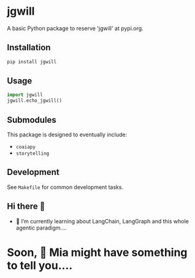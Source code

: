 # jgwill

A basic Python package to reserve 'jgwill' at pypi.org.

## Installation

```bash
pip install jgwill
```

## Usage

```python
import jgwill
jgwill.echo_jgwill()
```

## Submodules

This package is designed to eventually include:
- `coaiapy`
- `storytelling`

## Development

See `Makefile` for common development tasks.
## Hi there 👋

<!--
**jgwill/jgwill** is a ✨ _special_ ✨ repository because its `README.md` (this file) appears on your GitHub profile.

Here are some ideas to get you started:

- 🔭 I’m currently working on ...
- 🌱 I’m currently learning ...
- 👯 I’m looking to collaborate on ...
- 🤔 I’m looking for help with ...
- 💬 Ask me about ...
- 📫 How to reach me: ...
- 😄 Pronouns: ...
- ⚡ Fun fact: ...
-->


- 🌱 I’m currently learning about LangChain, LangGraph and this whole agentic paradigm....

# Soon, 🧠 Mia might have something to tell you....
